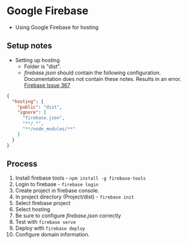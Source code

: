 # Google Firebase
* Using Google Firebase for hosting

## Setup notes
* Setting up hosting
	* Folder is "dist".
	* *firebase.json* should contain the following configuration. Documentation does not contain these notes. Results in an error. [Firebase Issue 367](https://github.com/firebase/firebase-tools/issues/367) 
```json
{
  "hosting": {
    "public": "dist",
    "ignore": [
      "firebase.json",
      "**/.*",
      "**/node_modules/**"
    ]
  }
}
```
## Process
1. Install firebase tools - `npm install -g firebase-tools`
2. Login to firebase - `firebase login`
3. Create project in firebase console.
4. In project directory (Project/dist) - `firebase init`
5. Select firebase project
6. Select hosting
7. Be sure to configure *firebase.json* correctly
8. Test with `firebase serve`
9. Deploy with `firebase deploy`
10. Configure domain information.